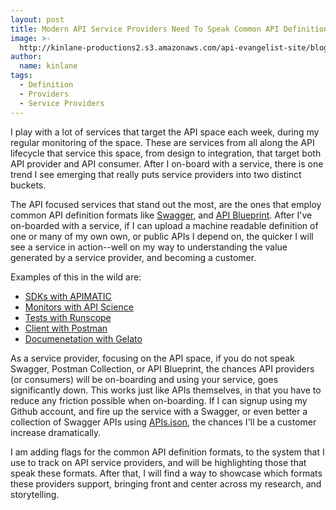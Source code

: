 ```yaml
---
layout: post
title: Modern API Service Providers Need To Speak Common API Definition Formats
image: >-
  http://kinlane-productions2.s3.amazonaws.com/api-evangelist-site/blog/bw-speak-api-definitions.png
author:
  name: kinlane
tags:
  - Definition
  - Providers
  - Service Providers
---
```

I play with a lot of services that target the API space each week, during my regular monitoring of the space. These are services from all along the API lifecycle that service this space, from design to integration, that target both API provider and API consumer. After I on-board with a service, there is one trend I see emerging that really puts service providers into two distinct buckets. 

The API focused services that stand out the most, are the ones that employ common API definition formats like [Swagger](http://swagger.io), and [API Blueprint](http://apiblueprint.org). After I've on-boarded with a service, if I can upload a machine readable definition of one or many of my own own, or public APIs I depend on, the quicker I will see a service in action--well on my way to understanding the value generated by a service provider, and becoming a customer.

Examples of this in the wild are:

*   [SDKs with APIMATIC](https://apimatic.io/)
*   [Monitors with API Science](https://www.apiscience.com/)
*   [Tests with Runscope](https://www.runscope.com/)
*   [Client with Postman](https://www.getpostman.com/)
*   [Documenetation with Gelato](https://gelato.io/)

As a service provider, focusing on the API space, if you do not speak Swagger, Postman Collection, or API Blueprint, the chances API providers (or consumers) will be on-boarding and using your service, goes significantly down. This works just like APIs themselves, in that you have to reduce any friction possible when on-boarding. If I can signup using my Github account, and fire up the service with a Swagger, or even better a collection of Swagger APIs using [APIs.json](http://apisjson.org), the chances I'll be a customer increase dramatically.

I am adding flags for the common API definition formats, to the system that I use to track on API service providers, and will be highlighting those that speak these formats. After that, I will find a way to showcase which formats these providers support, bringing front and center across my research, and storytelling.